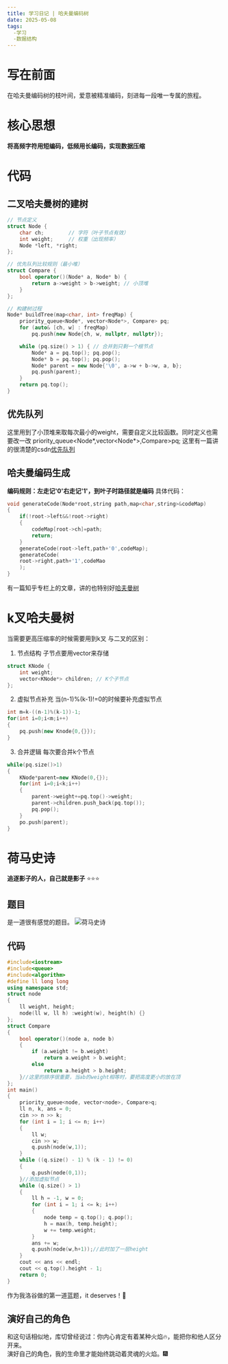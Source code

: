 ```yaml
---
title: 学习日记 | 哈夫曼编码树
date: 2025-05-08
tags:
  -学习
  -数据结构
---
```

# 写在前面
在哈夫曼编码树的枝叶间，爱意被精准编码，刻进每一段唯一专属的旅程。
<!-- more -->  
# 核心思想
**将高频字符用短编码，低频用长编码，实现数据压缩**
# 代码
## 二叉哈夫曼树的建树
```cpp
// 节点定义
struct Node {
    char ch;        // 字符（叶子节点有效）
    int weight;     // 权重（出现频率）
    Node *left, *right; 
};

// 优先队列比较规则（最小堆）
struct Compare {
    bool operator()(Node* a, Node* b) {
        return a->weight > b->weight; // 小顶堆
    }
};

// 构建树过程
Node* buildTree(map<char, int> freqMap) {
    priority_queue<Node*, vector<Node*>, Compare> pq;
    for (auto& [ch, w] : freqMap) 
        pq.push(new Node{ch, w, nullptr, nullptr});

    while (pq.size() > 1) { // 合并到只剩一个根节点
        Node* a = pq.top(); pq.pop();
        Node* b = pq.top(); pq.pop();
        Node* parent = new Node{'\0', a->w + b->w, a, b}; 
        pq.push(parent);
    }
    return pq.top();
}
```
## 优先队列
这里用到了小顶堆来取每次最小的weight，需要自定义比较函数。同时定义也需要改一改
priority_queue<Node*,vector<Node*>,Compare>pq;
这里有一篇讲的很清楚的csdn[优先队列](https://blog.csdn.net/c20182030/article/details/70757660)
## 哈夫曼编码生成
**编码规则：左走记'0'右走记'1'，到叶子时路径就是编码**
具体代码：
```cpp
void generateCode(Node*root,string path,map<char,string>&codeMap)
{
    if(!root->left&&!root->right)
    {
        codeMap[root->ch]=path;
        return;
    }
    generateCode(root->left,path+'0',codeMap);
    generateCode(
    root->right,path+'1',codeMao
    );
}
```
有一篇知乎专栏上的文章，讲的也特别好[哈夫曼树](https://zhuanlan.zhihu.com/p/626456605)
# k叉哈夫曼树
当需要更高压缩率的时候需要用到k叉
与二叉的区别：
1. 节点结构
子节点要用vector来存储
```cpp
struct KNode {
    int weight;
    vector<KNode*> children; // K个子节点
};
```
2. 虚拟节点补充
当(n-1)%(k-1)!=0的时候要补充虚拟节点
```cpp
int m=k-((n-1)%(k-1))-1;
for(int i=0;i<m;i++)
{
    pq.push(new Knode{0,{}});
}
```
3. 合并逻辑
每次要合并k个节点
```cpp
while(pq.size()>1)
{
    KNode*parent=new KNode(0,{});
    for(int i=0;i<k;i++)
    {
        parent->weight+=pq.top()->weight;
        parent->children.push_back(pq.top());
        pq.pop();
    }
    po.push(parent);
}
```
# 荷马史诗
**追逐影子的人，自己就是影子** ⭐⭐⭐
## 题目
是一道很有感觉的题目。
![荷马史诗](/img/荷马史诗.png "洛谷")
## 代码
```cpp
#include<iostream>
#include<queue>
#include<algorithm>
#define ll long long
using namespace std;
struct node
{
    ll weight, height;
    node(ll w, ll h) :weight(w), height(h) {}
};
struct Compare
{
    bool operator()(node a, node b)
    {
        if (a.weight != b.weight)
            return a.weight > b.weight;
        else
            return a.height > b.height;
    }//这里的排序很重要，当ab的weight相等时，要把高度更小的放在顶
};
int main()
{
    priority_queue<node, vector<node>, Compare>q;
    ll n, k, ans = 0;
    cin >> n >> k;
    for (int i = 1; i <= n; i++)
    {
        ll w;
        cin >> w;
        q.push(node(w,1));
    }
    while ((q.size() - 1) % (k - 1) != 0)
    {
        q.push(node(0,1));
    }//添加虚拟节点
    while (q.size() > 1)
    {
        ll h = -1, w = 0;
        for (int i = 1; i <= k; i++)
        {
            node temp = q.top(); q.pop();
            h = max(h, temp.height);
            w += temp.weight;
        }
        ans += w;
        q.push(node(w,h+1));//此时加了一层height
    }
    cout << ans << endl;
    cout << q.top().height - 1;
    return 0;
}
```
作为我洛谷做的第一道蓝题，it deserves！💌
## 演好自己的角色
和这句话相似地，库切曾经说过：你内心肯定有着某种火焰🔥，能把你和他人区分开来。  
演好自己的角色，我的生命里才能始终跳动着灵魂的火焰。🎆
